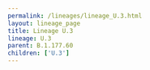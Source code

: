 ```yaml
---
permalink: /lineages/lineage_U.3.html
layout: lineage_page
title: Lineage U.3
lineage: U.3
parent: B.1.177.60
children: ['U.3']
---
```

